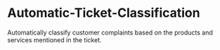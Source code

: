 # Automatic-Ticket-Classification
Automatically classify customer complaints based on the products and services mentioned in the ticket.
